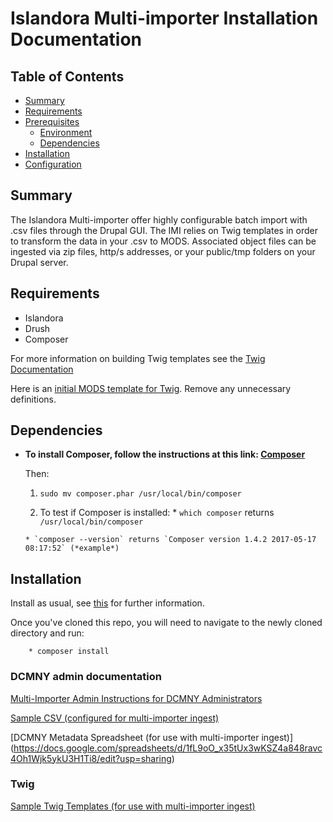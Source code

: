 # Islandora Multi-importer Installation Documentation

## Table of Contents

- [Summary](#summary)
- [Requirements](#requirements)
- [Prerequisites](#prerequisites)
  - [Environment](#environment)
  - [Dependencies](#dependencies)
- [Installation](#installation)
- [Configuration](#configuration)

## Summary
The Islandora Multi-importer offer highly configurable batch import with .csv files through the Drupal GUI. The IMI relies on Twig templates in order to transform the data in your .csv to MODS. Associated object files can be ingested via zip files, http/s addresses, or your public/tmp folders on your Drupal server.

## Requirements

* Islandora
* Drush
* Composer

For more information on building Twig templates see the [Twig Documentation](http://twig.sensiolabs.org/documentation)

Here is an [initial MODS template for Twig](/blob/installdoc/templates/base_mods_template.twig). Remove any unnecessary definitions.

## Dependencies

  * **To install Composer, follow the instructions at this link: [Composer](https://getcomposer.org/download/)**
  
    Then:

      1. `sudo mv composer.phar /usr/local/bin/composer`

      2. To test if Composer is installed:
        * `which composer` returns `/usr/local/bin/composer`

        * `composer --version` returns `Composer version 1.4.2 2017-05-17 08:17:52` (*example*)

## Installation

Install as usual, see [this](https://www.drupal.org/docs/7/extending-drupal-7/installing-contributed-modules) for further information.

Once you've cloned this repo, you will need to navigate to the newly cloned directory 
and run:

        * composer install

### DCMNY admin documentation 

[Multi-Importer Admin Instructions for DCMNY Administrators](https://docs.google.com/document/d/18oB6sX-8s6sIScgUf7RbkFFlJ52Y9k_f9FcsaWvDJ7s/edit?usp=sharing)

[Sample CSV (configured for multi-importer ingest)](https://drive.google.com/file/d/0BzuVASmQStk8dWJ6UGt6bmphcGs/view?usp=sharing)

[DCMNY Metadata Spreadsheet (for use with multi-importer ingest)] (https://docs.google.com/spreadsheets/d/1fL9oO_x35tUx3wKSZ4a848ravc4Oh1Wjk5ykU3H1Ti8/edit?usp=sharing)

### Twig

[Sample Twig Templates (for use with multi-importer ingest)](https://github.com/mnylc/dcmny/tree/master/twig)



